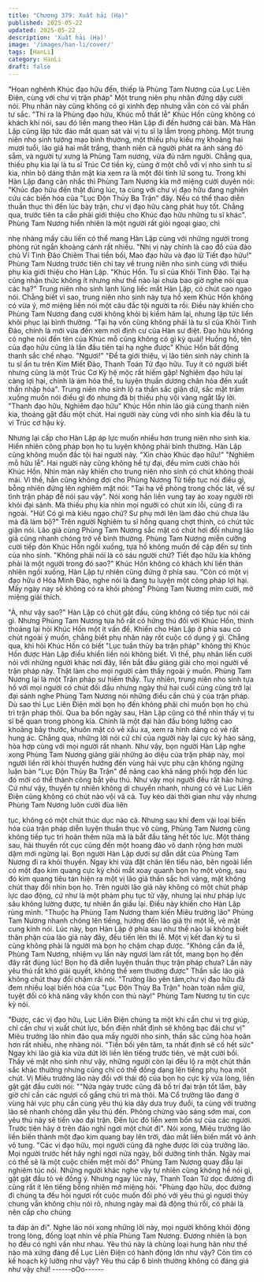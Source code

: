 ```yaml
---
title: "Chương 379: Xuất hải (Hạ)"
published: 2025-05-22
updated: 2025-05-22
description: 'Xuất hải (Hạ)'
image: '/images/han-li/cover/'
tags: [HanLi]
category: HanLi
draft: false
---
```


"Hoan nghênh Khúc đạo hữu đến, thiếp là Phùng Tam Nương của
Lục Liên Điện, cùng với chư vị trận pháp" Một trung niên phụ
nhân đứng dậy cười nói.
Phụ nhân này cũng không có gì xinhh đẹp nhưng vẫn còn có vài
phần tư sắc.
"Thì ra là Phùng đạo hữu, Khúc mỗ thất lễ" Khúc Hồn cũng không
có khách khí nói, sau đó liền mang theo Hàn Lập đi đến hướng
cái bàn.
Mà Hàn Lập cũng lập tức đảo mắt quan sát vài vị tu sĩ lạ lẫm
trong phòng.
Một trung niên nho sinh tướng mạo bình thường, một thiếu phụ
kiều mỵ khoảng hai mươi tuổi, lão giả hai mắt trắng, thanh niên cả
người phát ra ánh sáng đỏ sẫm, và người tự xưng là Phùng Tam
nương, vừa đủ năm người.
Chẳng qua, thiếu phụ kia lại là tu sĩ Trúc Cơ tiền kỳ, cùng ở một
chỗ với vị nho sinh tu sĩ kia, nhìn bộ dáng thân mật kia xem ra là
một đôi tình lữ song tu.
Trong khi Hàn Lập đang cân nhắc thì Phùng Tam Nương kia mở
miệng cười duyên nói:
"Khúc đạo hữu đến thật đúng lúc, ta cùng với chư vị đạo hữu
đang nghiên cứu các biến hóa của "Lục Độn Thủy Ba Trận" đây.
Nếu có thể thao diễn thuần thục thì đến lúc bày trận, chư vị đạo
hữu càng phát huy tốt. Chẳng qua, trước tiên ta cần phải giới
thiệu cho Khúc đạo hữu những tu sĩ khác".
Phùng Tam Nương hiển nhiên là một người rất giỏi ngoại giao, chỉ

nhẹ nhàng mấy câu liền có thể mang Hàn Lập cùng với những
người trong phòng rút ngắn khoảng cánh rất nhiều.
"Nhị vị này chính là cao đồ của đảo chủ Vĩ Tinh Đảo Chiêm Thai
tiền bối, Mao đạo hữu và đạo lữ Tiết đạo hữu!" Phùng Tam
Nương trước tiên chỉ tay về trung niên nho sinh cùng với thiếu
phụ kia giới thiệu cho Hàn Lập.
"Khúc Hồn. Tu sĩ của Khôi Tinh Đảo. Tại hạ cũng nhận thức
không ít nhưng như thế nào lại chưa bao giờ nghe nói qua các
hạ?" Trung niên nho sinh lạnh lùng liếc mắt Hàn Lập, có chút cao
ngạo nói.
Chẳng biết vì sao, trung niên nho sinh này tựa hồ xem Khúc Hồn
không có vừa ý, mở miệng liền nói một câu đắc tội người ta rồi.
Điều này khiến cho Phùng Tam Nương đang cười không khỏi bị
kiềm hãm lại, nhưng lập tức liền khôi phục lại bình thường.
"Tại hạ vốn cũng không phải là tu sĩ của Khôi Tinh Đảo, chính là
mới vừa đến xem nơi định cư của Hàn sư điệt. Đạo hữu không có
nghe nói đến tên của Khúc mỗ cũng không có gì kỳ quái! Huống
hồ, tên của đạo hữu cũng là lần đầu tiên tại hạ nghe được" Khúc
Hồn bất động thanh sắc chế nhạo.
"Ngươi!"
"Để ta giới thiệu, vị lão tiên sinh này chính là tu sĩ ẩn tu trên Kim
Miết Đảo, Thanh Toán Tử đạo hữu. Tuy ít có người biết nhưng
cũng là một Trúc Cơ Kỳ hệ mộc rất hiếm gặp! Nghiêm đạo hữu lại
càng lợi hại, chính là ám hỏa thể, tu luyện thuần dương chân hỏa
đến xuất thần nhập hóa".
Trung niên nho sinh lộ ra thần sắc giận dữ, sắc mặt trầm xuống
muốn nói điều gì đó nhưng đã bị thiếu phụ vội vàng ngắt lấy lời.
"Thanh đạo hữu, Nghiêm đạo hữu" Khúc Hồn nhìn lão giả cùng
thanh niên kia, thoáng gật đầu một chút.
Hai người này cùng với nho sinh kia đều là tu vi Trúc cơ hậu kỳ.

Nhưng lại cấp cho Hàn Lập áp lực muốn nhiều hơn trung niên
nho sinh kia. Hiển nhiên công pháp bọn họ tu luyện không phải
bình thường. Hàn Lập cũng không muốn đắc tội hai người này.
"Xin chào Khúc đạo hữu!"
"Nghiêm mỗ hữu lễ".
Hai người này cũng không hề tự đại, đều mỉm cười chào hỏi Khúc
Hồn.
Nhìn màn này khiến cho trung niên nho sinh có chút không thoải
mái.
Vì thế, hắn cũng không đợi cho Phùng Nương Tử tiếp tục nói điều
gì, bỗng nhiên đứng lên nghiêm mặt nói:
"Tại hạ về phòng trong chốc lát, về sự tình trận pháp để nói sau
vậy".
Nói xong hắn liền vung tay áo xoay người rời khỏi đại sảnh. Mà
thiếu phụ kia nhìn mọi người có chút xin lỗi, cũng đi ra ngoài.
"Hừ! Có gì mà kiêu ngạo chứ? Sư phụ mới lên làm đảo chủ chưa
lâu mà đã làm bộ?" Trên người Nghiêm tu sĩ hồng quang chợt
thịnh, có chút tức giận nói.
Lão giả cùng Phùng Tam Nương sắc mặt có chút hơi đổi nhưng
lão giả cũng nhanh chóng trở về bình thường. Phùng Tam Nương
miễn cưỡng cười tiếp đón Khúc Hồn ngồi xuống, tựa hồ không
muốn đề cập đến sự tình của nho sinh.
"Không phải nói là có sáu người chứ? Tiết đạo hữu kia không phải
là một người trong đó sao?" Khúc Hồn không có khách khí liền
thản nhiên ngồi xuống, Hàn Lập tự nhiên cũng đứng ở phía sau.
"Còn có một vị đạo hữu ở Hóa Minh Đảo, nghe nói là đang tu
luyện một công pháp lợi hại. Mấy ngày nay sẽ không có ra khỏi
phòng" Phùng Tam Nương mỉm cười, mở miệng giải thích.

"À, như vậy sao?" Hàn Lập có chút gật đầu, cũng không có tiếp
tục nói cái gì.
Nhưng Phùng Tam Nương tựa hồ rất có hứng thú đối với Khúc
Hồn, thình thoảng lại hỏi Khúc Hồn một ít vấn đề. Khiến cho Hàn
Lập ở phía sau có chút ngoài ý muốn, chẳng biết phụ nhân này
rốt cuộc có dụng ý gì.
Chẳng qua, khi hỏi Khúc Hồn có biết "Lục tuần thủy ba trận pháp"
không thì Khúc Hồn được Hàn Lập điều khiển liền nói không biết.
Vì thế, phụ nhân liền cười nói với những người khác nơi đây, liền
bắt đầu giảng giải cho mọi người về trận pháp này.
Thật làm cho mọi người cảm thấy ngoài ý muốn. Phùng Tam
Nương lại là một Trận pháp sư hiếm thấy.
Tuy nhiên, trung niên nho sinh tựa hồ với mọi người có chút đối
đầu nhưng ngày thứ hai cuối cùng cũng trở lại đại sảnh nghe
Phùng Tam Nương nói những điều cần chú ý của trận pháp.
Dù sao thì Lục Liên Điện mời bọn họ đến không phải chỉ muốn
bọn họ chủ trì trận pháp thôi.
Qua ba bốn ngày sau, Hàn Lập cũng có thể nhìn thấy vị tu sĩ bế
quan trong phòng kia. Chính là một đại hán đầu bóng lưỡng cao
khoảng bảy thước, khuôn mặt có vẻ xấu xa, xem ra hình dáng có
vẻ rất hung ác. Chẳng qua, những lời nói cử chỉ của người này lại
cực kỳ hào sảng, hòa hợp cùng với mọi người rất nhanh.
Như vậy, bọn người Hàn Lập nghe xong Phùng Tam Nương giảng
giải những ảo diệu của trận pháp này, mọi người liền rời khỏi
thuyền hướng đến vùng hải vực phụ cận không ngừng luận bàn
"Lục Độn Thủy Ba Trận" để nâng cao khả năng phối hợp đến lúc
đó mới có thể thành công bắt yêu thú. Như vậy mọi người đều rất
hào hứng.
Cứ như vậy, thuyền tự nhiên không di chuyển nhanh, nhưng có
vẻ Lục Liên Điện cũng không có chút nào vội vã cả. Tuy kéo dài
thời gian như vậy nhưng Phùng Tam Nương luôn cười đùa liên

tục, không có một chút thúc dục nào cả.
Nhưng sau khi đem vài loại biến hóa của trận pháp diễn luyện
thuần thục vô cùng, Phùng Tam Nương cũng không tiếp tục trì
hoãn thêm nữa mà là bắt đầu tăng hết tốc lực.
Một tháng sau, hải thuyền rốt cục cũng đến một hoang đảo vô
danh rộng hơn mười dặm mới ngừng lại.
Bọn người Hàn Lập dưới sự dẫn dắt của Phùng Tam Nương đi ra
khỏi thuyền.
Ngay khi vừa đặt chân lên tiểu nào, bên ngoài liền có một đạo kim
quang cực kỳ chói mắt xoay quanh bọn họ một vòng, sau đó kim
quang tiêu tán hiện ra một vị lão giả thần sắc hơi vàng, mặt không
chút thay đổi nhìn bọn họ.
Trên người lão giả này không có một chút pháp lực dao động, cứ
như là một phàm phu tục tử vậy, nhưng lại như pháp lực sâu
không lường được, tự nhiên ẩn giấu lại. Điều này khiến cho Hàn
Lập rùng mình.
"Thuộc hạ Phùng Tam Nương tham kiến Miêu trưởng lão" Phùng
Tam Nương nhanh chóng lên tiếng, hướng đến lão giả thi một lễ,
vẻ mặt cung kính nói.
Lúc này, bọn Hàn Lập ở phía sau như thế nào lại không biết thân
phận của lão giả này đây, đều tiến lên thi lễ. Một vị kết đan kỳ tu
sĩ cũng không phải là người mà bọn họ chậm chạp được.
"Không cần đa lễ, Phùng Tam Nương, nhiệm vụ lần này ngươi
làm rất tốt, mang bọn họ đến đây rất đúng lúc! Bọn họ đã diễn
luyện thuần thục trận pháp chưa? Lần này yêu thú rất khó giải
quyết, không thể xem thường được" Thần sắc lão giả không chút
thay đổi chậm rãi nói.
"Trưởng lão yên tâm,chư vị đạo hữu đã đem nhiều loại biến hóa
của "Lục Độn Thủy Ba Trận" hoàn toàn nắm giữ, tuyệt đối có khả
năng vây khốn con thú này!" Phùng Tam Nương tự tin cực kỳ nói.

"Được, các vị đạo hữu, Lục Liên Điện chúng ta một khi cần chư vị
trợ giúp, chỉ cần chư vị xuất chút lực, bổn điện nhất định sẽ không
bạc đãi chư vị" Miêu trưởng lão nhìn đảo qua mấy người nho
sinh, thần sắc cũng hòa hoãn hơn rất nhiều, nhẹ nhàng nói.
"Tiền bối yên tâm, ta nhất định sẽ cố hết sức" Ngay khi lão giả kia
vừa dứt lời liền lên tiếng trước tiên, vẻ mặt cười bồi.
Thấy vẻ mặt nho sinh như vậy, những người còn lại đều lộ ra một
chút thần sắc khác thường nhưng cũng chỉ có thể đồng dạng lên
tiếng phụ họa một chút.
Vị Miêu trưởng lão này đối với thái độ của bọn họ cực kỳ vừa
lòng, liền gật gật đầu cười nói:
""Nửa ngày trước cũng đã bố trí đại trận tốt lắm, bây giờ chỉ cần
các ngươi cố gắng chủ trì mà thôi. Mà Cổ trưởng lão đang ở vùng
hải vực phụ cần cùng yêu thú kia dây dưa truy đuổi, ta cùng với
trưởng lão sẽ nhanh chóng dẫn yêu thú đến. Phỏng chừng vào
sáng sớm mai, con yêu thú này sẽ tiến vào đại trận. Đến lúc đó
liền xem bổn sự của các ngươi. Trước tiên hãy ở trên đảo nghĩ
ngơi một chút đi".
Nói xong, Miêu trưởng lão liền biến thành một đạo kim quang bay
lên trời, đảo mắt liền biến mất vô ảnh vô tung.
"Các vị đạo hữu, mọi người cũng đã nghe được lời của trưởng
lão. Mọi người trước hết hãy nghỉ ngơi nửa ngày, bồi dưỡng tinh
thần. Ngày mai có thể sẽ là một cuộc chiến mệt mỏi đó" Phùng
Tam Nương quay đầu lại nghiêm túc nói.
Những người khác nghe vậy tự nhiên cũng không hề nói gì, gật
gật đầu tỏ vẻ đồng ý.
Nhưng ngay lúc này, Thanh Toán Tử dọc đường đi cũng rất ít lên
tiếng bỗng nhiên mở miệng hỏi.
"Phùng đạo hữu, dọc đường đi chúng ta đều hỏi ngươi rốt cuộc
muốn đối phó với yêu thú gì ngươi thủy chung vẫn không chịu nói
rõ, nhưng ngày mai đã động thủ rồi, có phải là nên cấp cho chúng

ta đáp án đi".
Nghe lão nói xong những lời này, mọi người không khỏi động
trong lòng, đồng loạt nhìn về phía Phùng Tam Nương.
Đương nhiên là bọn họ đều có nghi vấn như nhau.
Yêu thú này là chủng loại hung hãn như thế nào mà xứng đáng
để Lục Liên Điện có hành động lớn như vậy? Còn tìm có kế
hoạch kỹ lưỡng như vậy? Yêu thú cấp 6 bình thường không có
đáng giá như vậy chứ!
------oOo------
